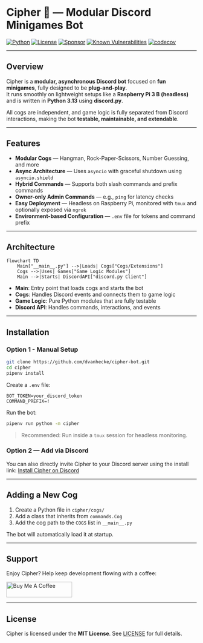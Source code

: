 # Cipher 🤖 — Modular Discord Minigames Bot

[![Python](https://img.shields.io/badge/Python-3.13-blue)](https://www.python.org/)
[![License](https://img.shields.io/badge/License-MIT-green)](LICENSE)
[![Sponsor](https://img.shields.io/badge/☕-Buy%20Me%20a%20Coffee-orange)](https://buymeacoffee.com/dvanhecke)
[![Known Vulnerabilities](https://snyk.io/test/github/dvanhecke/cipher-bot/badge.svg)](https://snyk.io/test/github/dvanhecke/cipher-bot)
[![codecov](https://codecov.io/gh/dvanhecke/cipher-bot/graph/badge.svg?token=0OFSSUSN6S)](https://codecov.io/gh/dvanhecke/cipher-bot)

---

## Overview

Cipher is a **modular, asynchronous Discord bot** focused on **fun minigames**, fully designed to be **plug-and-play**.  
It runs smoothly on lightweight setups like a **Raspberry Pi 3 B (headless)** and is written in **Python 3.13** using **discord.py**.

All cogs are independent, and game logic is fully separated from Discord interactions, making the bot **testable, maintainable, and extendable**.

---

## Features

- **Modular Cogs** — Hangman, Rock-Paper-Scissors, Number Guessing, and more
- **Async Architecture** — Uses `asyncio` with graceful shutdown using `asyncio.shield`
- **Hybrid Commands** — Supports both slash commands and prefix commands
- **Owner-only Admin Commands** — e.g., `ping` for latency checks
- **Easy Deployment** — Headless on Raspberry Pi, monitored with `tmux` and optionally exposed via `ngrok`
- **Environment-based Configuration** — `.env` file for tokens and command prefix

---

## Architecture

```mermaid
flowchart TD
    Main["__main__.py"] -->|Loads| Cogs["Cogs/Extensions"]
    Cogs -->|Uses| Games["Game Logic Modules"]
    Main -->|Starts| DiscordAPI["discord.py Client"]
```

- **Main**: Entry point that loads cogs and starts the bot
- **Cogs**: Handles Discord events and connects them to game logic
- **Game Logic**: Pure Python modules that are fully testable
- **Discord API**: Handles commands, interactions, and events

---

## Installation

### Option 1 - Manual Setup

```bash
git clone https://github.com/dvanhecke/cipher-bot.git
cd cipher
pipenv install
```

Create a `.env` file:

```
BOT_TOKEN=your_discord_token
COMMAND_PREFIX=!
```

Run the bot:

```bash
pipenv run python -m cipher
```

> Recommended: Run inside a `tmux` session for headless monitoring.

### Option 2 — Add via Discord

You can also directly invite Cipher to your Discord server using the install link:
[Install Cipher on Discord](https://discord.com/oauth2/authorize?client_id=1415451280783966220)

---

## Adding a New Cog

1. Create a Python file in `cipher/cogs/`
2. Add a class that inherits from `commands.Cog`
3. Add the cog path to the `COGS` list in `__main__.py`

The bot will automatically load it at startup.

---

## Support

Enjoy Cipher? Help keep development flowing with a coffee:

<a href="https://www.buymeacoffee.com/akosbalasko" target="_blank"><img src="https://cdn.buymeacoffee.com/buttons/default-yellow.png" alt="Buy Me A Coffee" height="41" width="174"></a>

---

## License

Cipher is licensed under the **MIT License**. See [LICENSE](LICENSE) for full details.
